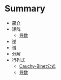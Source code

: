 # Summary

-   [简介](README.md)
-   矩阵
    -   [导数](posts/matrix/derivative.md)
-   逆
-   谱
-   分解
-   行列式
    -   [Cauchy-Binet公式](posts/determinant/Cauchy-Binet.md)
    -   [导数](posts/determinant/derivative.md)

